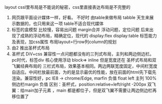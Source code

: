 layout cssl里布局是不能说的秘密，css里直接表达布局是不完整的
1. 网页跟平面设计媒体一样，好看。
不好时 由table来做布局
tabble 天生来展示数据的，也只用来这一项
    table不适合现代媒体
2. 标签的盒模型 比较慢，容易出问题 margin合并
    浮动问题，定位问题
    后来出现了成熟的浮动布局，精确定位，现代的 display:flex display:table
    标签能力及表现，加css属性
    布局layout=行row列column的规划
3. 由2 推出圣杯式布局
4. 圣杯式 DiV+css
兼容性一点问题都没有的三列式布局，主列和两边侧边栏。
pc时代，标签div 核心使用浮动 block=> inline 但是宽度还在
圣杯式布局和双飞翼经典布局的 三栏式布局，效果基本相同。两边两联宽度固定，中间栏宽度自适应。中间栏放最前面，为的是显示最优的性能，放在前面的html先下载先渲染。兼容性好，pc IE8 ->
chrome/Edge,
marfin 负值 float left 主列 100% 侧边栏margin 负值
区别：圣杯式，position:relative+left/right -200px
双飞翼：给main加子元素 ，main 都是都位子，但是双飞翼不需要让两边侧边栏再移位置了